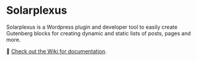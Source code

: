 # Solarplexus

Solarplexus is a Wordpress plugin and developer tool to easily create Gutenberg blocks for creating dynamic and static lists of posts, pages and more.

📖 [Check out the Wiki for documentation](https://github.com/Aventyret/solarplexus/wiki).